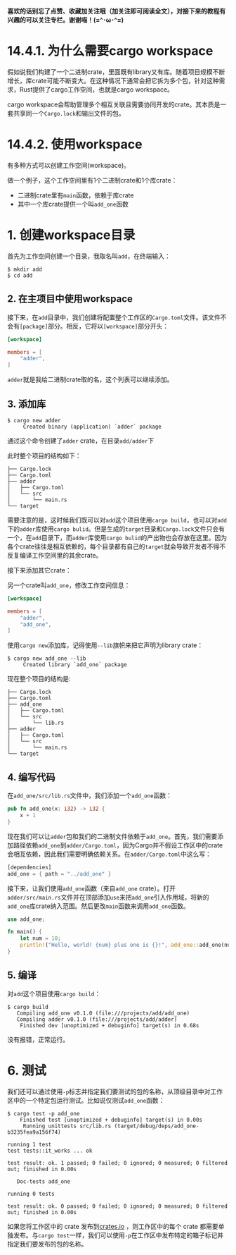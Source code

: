**喜欢的话别忘了点赞、收藏加关注哦（加关注即可阅读全文），对接下来的教程有兴趣的可以关注专栏。谢谢喵！(=^･ω･^=)**
# 14.4.1. 为什么需要cargo workspace
假如说我们构建了一个二进制crate，里面既有library又有库。随着项目规模不断增长，库crate可能不断变大。在这种情况下通常会把它拆为多个包，针对这种需求，Rust提供了cargo工作空间，也就是cargo workspace。

cargo workspace会帮助管理多个相互关联且需要协同开发的crate。其本质是一套共享同一个`Cargo.lock`和输出文件的包。

# 14.4.2. 使用workspace
有多种方式可以创建工作空间(workspace)。

做一个例子，这个工作空间里有1个二进制crate和1个库crate：
- 二进制crate里有`main`函数，依赖于库crate
- 其中一个库crate提供一个叫`add_one`函数

# 1. 创建workspace目录
首先为工作空间创建一个目录，我取名叫`add`，在终端输入：
```
$ mkdir add
$ cd add
```

## 2. 在主项目中使用workspace
接下来，在`add`目录中，我们创建将配置整个工作区的`Cargo.toml`文件。该文件不会有`[package]`部分。相反，它将以`[workspace]`部分开头：
```toml
[workspace]

members = [
    "adder",
]
```
`adder`就是我给二进制crate取的名，这个列表可以继续添加。

## 3. 添加库
```
$ cargo new adder
     Created binary (application) `adder` package
```
通过这个命令创建了`adder` crate，在目录`add/adder`下

此时整个项目的结构如下：
```
├── Cargo.lock
├── Cargo.toml
├── adder
│   ├── Cargo.toml
│   └── src
│       └── main.rs
└── target
```

需要注意的是，这时候我们既可以对`add`这个项目使用`cargo build`，也可以对`add`下的`adder`库使用`cargo bulid`。但是生成的`target`目录和`Cargo.lock`文件只会有一个，在`add`目录下，而`adder`库使用`cargo bulid`的产出物也会存放在这里。因为各个crate往往是相互依赖的，每个目录都有自己的`target`就会导致开发者不得不反复编译工作空间里的其余crate。

接下来添加其它crate：

另一个crate叫`add_one`，修改工作空间信息：
```toml
[workspace]

members = [
    "adder",
    "add_one",
]
```

使用`cargo new`添加库，记得使用`--lib`旗帜来把它声明为library crate：
```
$ cargo new add_one --lib
     Created library `add_one` package
```

现在整个项目的结构是:
```
├── Cargo.lock
├── Cargo.toml
├── add_one
│   ├── Cargo.toml
│   └── src
│       └── lib.rs
├── adder
│   ├── Cargo.toml
│   └── src
│       └── main.rs
└── target
```
## 4. 编写代码
在`add_one/src/lib.rs`文件中，我们添加一个`add_one`函数：
```rust
pub fn add_one(x: i32) -> i32 {
    x + 1
}
```

现在我们可以让`adder`包和我们的二进制文件依赖于`add_one`。首先，我们需要添加路径依赖`add_one`到`adder/Cargo.toml`，因为Cargo并不假设工作区中的crate会相互依赖，因此我们需要明确依赖关系。在`adder/Cargo.toml`中这么写：
```rust
[dependencies]
add_one = { path = "../add_one" }
```

接下来，让我们使用`add_one`函数（来自`add_one` crate）。打开`adder/src/main.rs`文件并在顶部添加`use`来把`add_one`引入作用域，将新的`add_one`库crate纳入范围。然后更改`main`函数来调用`add_one`函数。
```rust
use add_one;

fn main() {
    let num = 10;
    println!("Hello, world! {num} plus one is {}!", add_one::add_one(num));
}
```

## 5. 编译
对`add`这个项目使用`cargo build`：
```
$ cargo build
   Compiling add_one v0.1.0 (file:///projects/add/add_one)
   Compiling adder v0.1.0 (file:///projects/add/adder)
    Finished dev [unoptimized + debuginfo] target(s) in 0.68s
```
没有报错，正常运行。

# 6. 测试
  
我们还可以通过使用`-p`标志并指定我们要测试的包的名称，从顶级目录中对工作区中的一个特定包运行测试。比如说仅测试`add_one`函数：
```
$ cargo test -p add_one
    Finished test [unoptimized + debuginfo] target(s) in 0.00s
     Running unittests src/lib.rs (target/debug/deps/add_one-b3235fea9a156f74)

running 1 test
test tests::it_works ... ok

test result: ok. 1 passed; 0 failed; 0 ignored; 0 measured; 0 filtered out; finished in 0.00s

   Doc-tests add_one

running 0 tests

test result: ok. 0 passed; 0 failed; 0 ignored; 0 measured; 0 filtered out; finished in 0.00s
```

如果您将工作区中的 crate 发布到[crates.io](https://crates.io/) ，则工作区中的每个 crate 都需要单独发布。与`cargo test`一样，我们可以使用`-p`在工作区中发布特定的箱子标记并指定我们要发布的包的名称。
